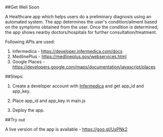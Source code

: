 ##Get Well Soon

A Healthcare app which helps users do a preliminary diagnosis using an automated system.
The app determines the user's condition/ailment based on the symptoms obtained from the user. Once the condition is determined, the app shows nearby doctors/hospitals for further consultation/treatment.

Following APIs are used: 

1. Infermedica - https://developer.infermedica.com/docs
2. MedlinePlus  - https://medlineplus.gov/webservices.html
3. Google Places - https://developers.google.com/maps/documentation/javascript/places

	
##Steps: 


1. Create a developer account with [Infermedica](https://developer.infermedica.com) and get app_id and app_key. 

2. Place app_id and app_key in main.js

3. Deploy the app. 


##Try out

A live version of the app is available - https://goo.gl/UsPNk2



